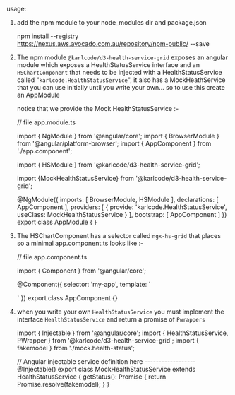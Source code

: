 usage:

1. add the npm module to your node_modules dir and package.json

    npm install --registry https://nexus.aws.avocado.com.au/repository/npm-public/ --save

2. The npm module `@karlcode/d3-health-service-grid` exposes an angular module which exposes a HealthStatusService interface
   and an `HSChartComponent` that needs to be injected with a HealthStatusService called "`karlcode.HealthStatusService`",
   it also has a MockHeathService that you can use initially until you write your own... so to use this create an AppModule
   
   notice that we provide the Mock HealthStatusService :- 

    // file app.module.ts

    import { NgModule }      from '@angular/core';
    import { BrowserModule } from '@angular/platform-browser';
    import { AppComponent } from './app.component';

    import { HSModule } from '@karlcode/d3-health-service-grid';

    import {MockHealthStatusService} from '@karlcode/d3-health-service-grid';

    @NgModule({
      imports:      [ BrowserModule, HSModule ],
      declarations: [ AppComponent ],
      providers: [ { provide: 'karlcode.HealthStatusService', useClass: MockHealthStatusService } ],
      bootstrap:    [ AppComponent ]
    })
    export class AppModule { }

3. The HSChartComponent has a selector called `ngx-hs-grid` that places so a minimal app.component.ts looks like :- 

    // file app.component.ts

    import { Component } from '@angular/core';

    @Component({
      selector: 'my-app',
      template: `
    <div style="width: 45%;">
      <ngx-hs-grid></ngx-hs-grid>
    </div>
      `
    })
    export class AppComponent {}

4. when you write your own `HealthStatusService` you must implement the interface `HealthStatusService` and return a promise of `Pwrappers`

    import { Injectable } from '@angular/core';
    import { HealthStatusService, PWrapper } from '@karlcode/d3-health-service-grid';
    import { fakemodel } from './mock.health-status';

    // Angular injectable service definition here ------------------
    @Injectable()
    export class MockHealthStatusService extends HealthStatusService {
      getStatus(): Promise<PWrapper> {
        return Promise.resolve(fakemodel);
      }
    }
